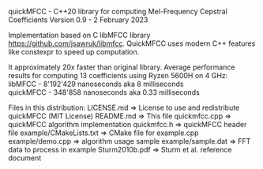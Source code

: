 quickMFCC - C++20 library for computing Mel-Frequency Cepstral Coefficients
Version 0.9 - 2 February 2023

Implementation based on С libMFCC library https://github.com/jsawruk/libmfcc. QuickMFCC uses modern C++ features like constexpr to speed up computation. 

It approximately 20x faster than original library. Average performance results for computing 13 coefficients using Ryzen 5600H on 4 GHz: <br>
libMFCC 	- 8'192'429 nanoseconds aka 8 milliseconds <br>
quickMFCC	- 348'858 nanoseconds	aka 0.33 milliseconds

Files in this distribution:
	LICENSE.md			=>	License to use and redistribute quickMFCC (MIT License)
	README.md			=>	This file
	quickmfcc.cpp		=>	quickMFCC algorithm implementation
	quickmfcc.h			=>	quickMFCC header file
	example/CMakeLists.txt	=>  CMake file for example.cpp
	example/demo.cpp		=> 	algorithm usage sample
	example/sample.dat 		=>  FFT data to process in example
	Sturm2010b.pdf			=>	Sturm et al. reference document
